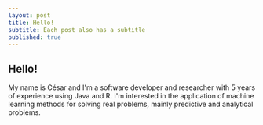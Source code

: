 ```yaml
---
layout: post
title: Hello!
subtitle: Each post also has a subtitle
published: true
---
```


## Hello!

My name is César and I'm a software developer and researcher with 5 years of experience using Java and R. I'm interested in the application of machine learning methods for solving real problems, mainly predictive and analytical problems.
